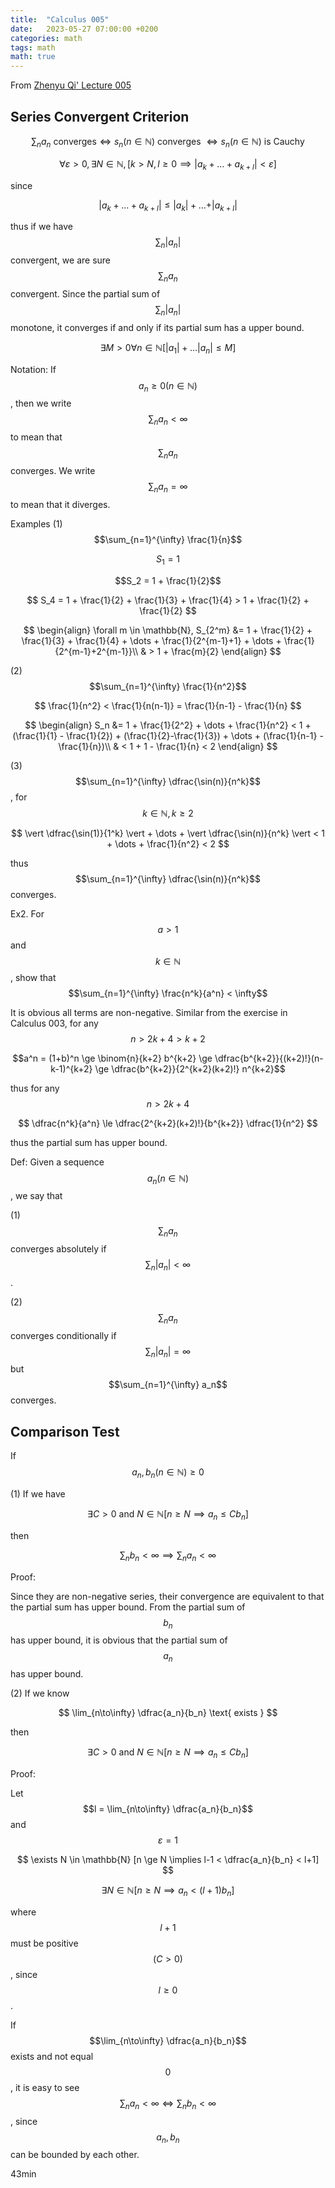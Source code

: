 ```yaml
---
title:  "Calculus 005"
date:   2023-05-27 07:00:00 +0200
categories: math
tags: math
math: true
---
```


From [Zhenyu Qi' Lecture 005](http://ocw.aca.ntu.edu.tw/ntu-ocw/ocw/cou/104S115/5)

## Series Convergent Criterion

$$
\sum_{n} a_n \text{ converges} \iff s_{n} (n \in \mathbb{N}) \text{ converges } \iff s_n (n \in \mathbb{N}) \text{ is Cauchy}
$$

$$
\forall \varepsilon > 0, \exists N \in \mathbb{N}, [k > N, l \ge 0 \implies \vert a_k + \dots + a_{k+l} \vert < \varepsilon ]
$$

since

$$
\vert a_{k} + \dots + a_{k+l} \vert \le \vert a_k \vert + \dots + \vert a_{k+l} \vert
$$

thus if we have $$ \sum_n \vert a_n \vert$$ convergent, we are sure $$\sum_{n} a_n$$ convergent.
Since the partial sum of $$\sum_{n} \vert a_n \vert$$ monotone, it converges if and only if its partial sum has a upper bound.

$$
\exists M > 0 \forall n \in \mathbb{N} [\vert a_1 \vert + \dots \vert a_n \vert \le M]
$$

Notation: If $$a_n \ge 0 (n \in \mathbb{N})$$, then we write $$\sum_{n} a_n < \infty$$ to mean that $$\sum_n a_n$$ converges.
We write $$\sum_{n} a_n = \infty$$ to mean that it diverges.

Examples (1) $$\sum_{n=1}^{\infty} \frac{1}{n}$$

$$
S_1 = 1
$$

$$S_2 = 1 + \frac{1}{2}$$

$$
S_4 = 1 + \frac{1}{2} + \frac{1}{3} + \frac{1}{4} > 1 + \frac{1}{2} + \frac{1}{2}
$$

$$
\begin{align}
\forall m \in \mathbb{N}, S_{2^m} &= 1 + \frac{1}{2} + \frac{1}{3} + \frac{1}{4} + \dots + \frac{1}{2^{m-1}+1} + \dots + \frac{1}{2^{m-1}+2^{m-1}}\\
& > 1 + \frac{m}{2}
\end{align}
$$

(2) $$\sum_{n=1}^{\infty} \frac{1}{n^2}$$

$$
\frac{1}{n^2} < \frac{1}{n(n-1)} = \frac{1}{n-1} - \frac{1}{n}
$$

$$
\begin{align}
S_n &= 1 + \frac{1}{2^2} + \dots + \frac{1}{n^2} < 1 + (\frac{1}{1} - \frac{1}{2}) + (\frac{1}{2}-\frac{1}{3}) + \dots + (\frac{1}{n-1} - \frac{1}{n})\\
& < 1 + 1 - \frac{1}{n} < 2
\end{align}
$$

(3) $$\sum_{n=1}^{\infty} \dfrac{\sin(n)}{n^k}$$, for $$k \in \mathbb{N}, k \ge 2$$

$$
\vert \dfrac{\sin(1)}{1^k} \vert + \dots + \vert \dfrac{\sin(n)}{n^k} \vert < 1 + \dots + \frac{1}{n^2} < 2
$$

thus $$\sum_{n=1}^{\infty} \dfrac{\sin(n)}{n^k}$$ converges.

Ex2. For $$a > 1$$ and $$k \in \mathbb{N}$$, show that $$\sum_{n=1}^{\infty} \frac{n^k}{a^n} < \infty$$

It is obvious all terms are non-negative.
Similar from the exercise in Calculus 003, for any $$n > 2k+ 4 > k+2$$

$$a^n = (1+b)^n \ge \binom{n}{k+2} b^{k+2} \ge \dfrac{b^{k+2}}{(k+2)!}(n-k-1)^{k+2} \ge \dfrac{b^{k+2}}{2^{k+2}(k+2)!} n^{k+2}$$

thus for any $$n > 2k + 4$$

$$
\dfrac{n^k}{a^n} \le \dfrac{2^{k+2}(k+2)!}{b^{k+2}} \dfrac{1}{n^2}
$$

thus the partial sum has upper bound.

Def: Given a sequence $$a_n (n \in \mathbb{N})$$, we say that

(1) $$\sum_{n} a_n$$ converges absolutely if $$\sum_{n} \vert a_n \vert < \infty$$.

(2) $$\sum_{n} a_n$$ converges conditionally if $$\sum_{n} \vert a_n \vert = \infty$$ but $$\sum_{n=1}^{\infty} a_n$$ converges.

## Comparison Test

If $$a_n, b_n (n \in \mathbb{N}) \ge 0$$

(1) If we have

$$\exists C > 0 \text{ and } N \in \mathbb{N} [n \ge N \implies a_n \le C b_n]$$

then

$$
\sum_n b_n < \infty \implies \sum_n a_n < \infty
$$

Proof:

Since they are non-negative series, their convergence are equivalent to that the partial sum has upper bound.
From the partial sum of $$b_n$$ has upper bound, it is obvious that the partial sum of $$a_n$$ has upper bound.

(2) If we know

$$
\lim_{n\to\infty} \dfrac{a_n}{b_n} \text{ exists }
$$

then

$$\exists C > 0 \text{ and } N \in \mathbb{N} [n \ge N \implies a_n \le C b_n]$$

Proof:

Let $$l = \lim_{n\to\infty} \dfrac{a_n}{b_n}$$ and $$\varepsilon=1$$

$$
\exists N \in \mathbb{N} [n \ge N \implies l-1 < \dfrac{a_n}{b_n} < l+1]
$$

$$
\exists N \in \mathbb{N} [n \ge N \implies a_n < (l+1)b_n]
$$

where $$l+1$$ must be positive $$(C > 0)$$, since $$l \ge 0$$.

If $$\lim_{n\to\infty} \dfrac{a_n}{b_n}$$ exists and not equal $$0$$, it is easy to see $$\sum_{n} a_n < \infty \iff \sum_{n} b_n < \infty$$, since $$a_n, b_n$$ can be bounded by each other.

43min
